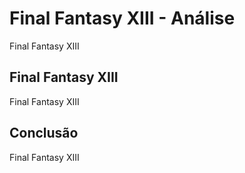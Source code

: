 ---
---

# Final Fantasy XIII - Análise

Final Fantasy XIII

## Final Fantasy XIII

Final Fantasy XIII

## Conclusão

Final Fantasy XIII
